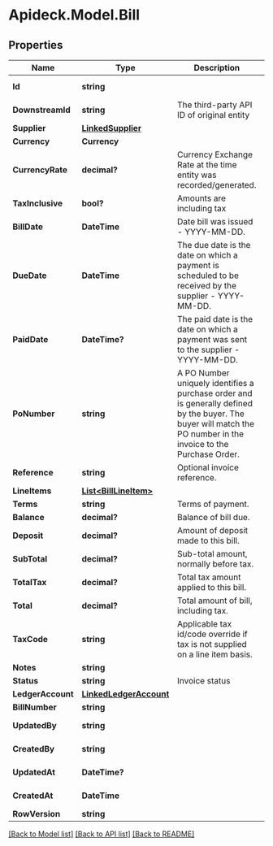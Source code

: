# Apideck.Model.Bill

## Properties

Name | Type | Description | Notes
------------ | ------------- | ------------- | -------------
**Id** | **string** |  | [optional] [readonly] 
**DownstreamId** | **string** | The third-party API ID of original entity | [optional] [readonly] 
**Supplier** | [**LinkedSupplier**](LinkedSupplier.md) |  | [optional] 
**Currency** | **Currency** |  | [optional] 
**CurrencyRate** | **decimal?** | Currency Exchange Rate at the time entity was recorded/generated. | [optional] 
**TaxInclusive** | **bool?** | Amounts are including tax | [optional] 
**BillDate** | **DateTime** | Date bill was issued - YYYY-MM-DD. | [optional] 
**DueDate** | **DateTime** | The due date is the date on which a payment is scheduled to be received by the supplier - YYYY-MM-DD. | [optional] 
**PaidDate** | **DateTime?** | The paid date is the date on which a payment was sent to the supplier - YYYY-MM-DD. | [optional] 
**PoNumber** | **string** | A PO Number uniquely identifies a purchase order and is generally defined by the buyer. The buyer will match the PO number in the invoice to the Purchase Order. | [optional] 
**Reference** | **string** | Optional invoice reference. | [optional] 
**LineItems** | [**List&lt;BillLineItem&gt;**](BillLineItem.md) |  | [optional] 
**Terms** | **string** | Terms of payment. | [optional] 
**Balance** | **decimal?** | Balance of bill due. | [optional] 
**Deposit** | **decimal?** | Amount of deposit made to this bill. | [optional] 
**SubTotal** | **decimal?** | Sub-total amount, normally before tax. | [optional] 
**TotalTax** | **decimal?** | Total tax amount applied to this bill. | [optional] 
**Total** | **decimal?** | Total amount of bill, including tax. | [optional] 
**TaxCode** | **string** | Applicable tax id/code override if tax is not supplied on a line item basis. | [optional] 
**Notes** | **string** |  | [optional] 
**Status** | **string** | Invoice status | [optional] 
**LedgerAccount** | [**LinkedLedgerAccount**](LinkedLedgerAccount.md) |  | [optional] 
**BillNumber** | **string** |  | [optional] 
**UpdatedBy** | **string** |  | [optional] [readonly] 
**CreatedBy** | **string** |  | [optional] [readonly] 
**UpdatedAt** | **DateTime?** |  | [optional] [readonly] 
**CreatedAt** | **DateTime** |  | [optional] [readonly] 
**RowVersion** | **string** |  | [optional] 

[[Back to Model list]](../README.md#documentation-for-models) [[Back to API list]](../README.md#documentation-for-api-endpoints) [[Back to README]](../README.md)

